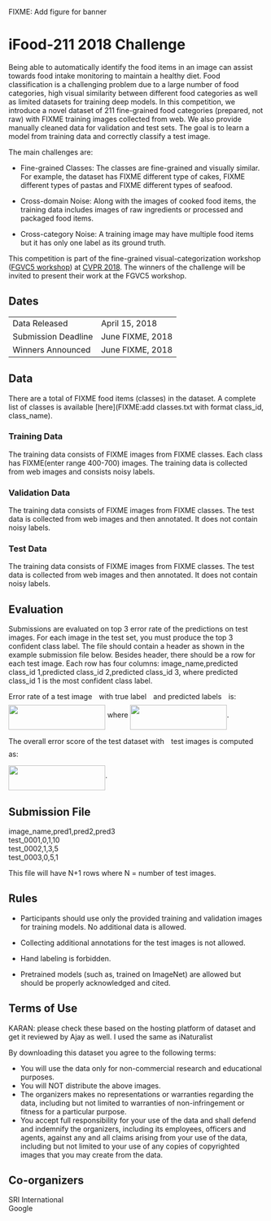 FIXME: Add figure for banner

# iFood-211 2018 Challenge
Being able to automatically identify the food items in an image can assist towards food intake monitoring to maintain a healthy diet. Food classification is a challenging problem due to a large number of food categories, high visual similarity between different food categories as well as limited datasets for training deep models. In this competition, we introduce a novel dataset of 211 fine-grained food categories (prepared, not raw) with FIXME training images collected from web. We also provide manually cleaned data for validation and test sets. The goal is to learn a model from training data and correctly classify a test image.

The main challenges are:

* Fine-grained Classes: The classes are fine-grained and visually similar. For example, the dataset has FIXME different type of cakes, FIXME different types of pastas and FIXME different types of seafood.

* Cross-domain Noise: Along with the images of cooked food items,
the training data includes images of raw ingredients or processed and packaged food items.

* Cross-category Noise: A training image may have multiple food items but it has only one label as its ground truth. 

This competition is part of the fine-grained visual-categorization workshop ([FGVC5 workshop](https://sites.google.com/view/fgvc5/home)) at [CVPR 2018](http://cvpr2018.thecvf.com/). The winners of the challenge will be invited to present their work at the FGVC5 workshop.

## Dates
|||
|------|---------------|
Data Released|April 15, 2018|
Submission Deadline|June FIXME, 2018|
Winners Announced|June FIXME, 2018|

## Data
There are a total of FIXME food items (classes) in the dataset. A complete list of classes is available [here](FIXME:add classes.txt with format class_id, class_name).


### Training Data
The training data consists of FIXME images from FIXME classes. Each class has FIXME(enter range 400-700) images. The training data is collected from web images and consists noisy labels.

### Validation Data
The training data consists of FIXME images from FIXME classes. The test data is collected from web images and then annotated. It does not contain noisy labels.

### Test Data
The training data consists of FIXME images from FIXME classes. The test data is collected from web images and then annotated. It does not contain noisy labels.

## Evaluation
Submissions are evaluated on top 3 error rate of the predictions on test images. For each image in the test set, you must produce the top 3 confident class label. The file should contain a header as shown in the example submission file below. Besides header, there should be a row for each test image. Each row has four columns: image_name,predicted class_id 1,predicted class_id 2,predicted class_id 3, where predicted class_id 1 is the most confident class label. 

Error rate of a test image <img src="https://rawgit.com/karansikka1/Foodx/master/assets/i.png?invert_in_darkmode" align=middle width=5.642109pt height=21.60213pt/> with true label <img src="https://rawgit.com/karansikka1/Foodx/master/assets/g_i.png?invert_in_darkmode" align=middle width=5.642109pt height=21.60213pt/> and predicted labels <img src="https://rawgit.com/karansikka1/Foodx/master/assets/p_ij.png?invert_in_darkmode" align=middle width=5.642109pt height=21.60213pt/>  is:
<img src="https://rawgit.com/karansikka1/Foodx/master/assets/eq_1.png?invert_in_darkmode" align=middle width=190.2021pt height=49.13139pt/> 
where 
 <img src="https://rawgit.com/karansikka1/Foodx/master/assets/eq_2.png?invert_in_darkmode" align=middle width=190.2021pt height=49.13139pt/>.
 
The overall error score of the test dataset with <img src="https://rawgit.com/karansikka1/Foodx/master/assets/N.png?invert_in_darkmode" align=middle width=5.642109pt height=21.60213pt/> test images is computed as:

 <img src="https://rawgit.com/karansikka1/Foodx/master/assets/eq_3.png?invert_in_darkmode" align=middle width=190.2021pt height=49.13139pt/>.


## Submission File
image_name,pred1,pred2,pred3 </br>
test_0001,0,1,10 </br>
test_0002,1,3,5 </br>
test_0003,0,5,1 </br>

This file will have N+1 rows where N = number of test images.

## Rules

* Participants should use only the provided training and validation images for training models. No additional data is allowed.

* Collecting additional annotations for the test images is not allowed.

* Hand labeling is forbidden.

* Pretrained models (such as, trained on ImageNet) are allowed but should be properly acknowledged and cited.
 

## Terms of Use
KARAN: please check these based on the hosting platform of dataset and get it reviewed by Ajay as well. I used the same as iNaturalist

By downloading this dataset you agree to the following terms:

* You will use the data only for non-commercial research and educational purposes.
* You will NOT distribute the above images.
* The organizers makes no representations or warranties regarding the data, including but not limited to warranties of non-infringement or fitness for a particular purpose.
* You accept full responsibility for your use of the data and shall defend and indemnify the  organizers, including its employees, officers and agents, against any and all claims arising from your use of the data, including but not limited to your use of any copies of copyrighted images that you may create from the data.


## Co-organizers
SRI International </br>
Google 
